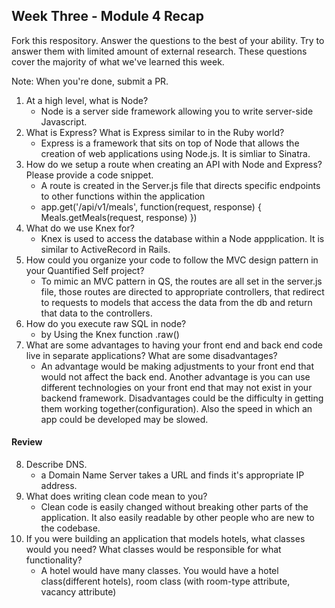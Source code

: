 ## Week Three - Module 4 Recap

Fork this respository. Answer the questions to the best of your ability. Try to answer them with limited amount of external research. These questions cover the majority of what we've learned this week. 

Note: When you're done, submit a PR. 

1. At a high level, what is Node?
    * Node is a server side framework allowing you to write server-side Javascript. 
2. What is Express? What is Express similar to in the Ruby world?
    * Express is a framework that sits on top of Node that allows the creation of web applications using Node.js. It is simliar to Sinatra.
3. How do we setup a route when creating an API with Node and Express? Please provide a code snippet.
    * A route is created in the Server.js file that directs specific endpoints to other functions within the application
    * app.get('/api/v1/meals', function(request, response) { Meals.getMeals(request, response) })
4. What do we use Knex for?
    * Knex is used to access the database within a Node appplication. It is similar to ActiveRecord in Rails.
5. How could you organize your code to follow the MVC design pattern in your Quantified Self project?
    * To mimic an MVC pattern in QS, the routes are all set in the server.js file, those routes are directed to appropriate controllers, that redirect to requests to models that access the data from the db and return that data to the controllers. 
6. How do you execute raw SQL in node?
    * by Using the Knex function .raw()
7. What are some advantages to having your front end and back end code live in separate applications? What are some disadvantages?
    * An advantage would be making adjustments to your front end that would not affect the back end. Another advantage is you can use different technologies on your front end that may not exist in your backend framework. Disadvantages could be the difficulty in getting them working together(configuration). Also the speed in which an app could be developed may be slowed. 

#### Review  

8. Describe DNS.
    * a Domain Name Server takes a URL and finds it's appropriate IP address. 
9. What does writing clean code mean to you?
    * Clean code is easily changed without breaking other parts of the application. It also easily readable by other people who are new to the codebase. 
10. If you were building an application that models hotels, what classes would you need? What classes would be responsible for what functionality?
    * A hotel would have many classes. You would have a hotel class(different hotels), room class (with room-type attribute, vacancy attribute) 
